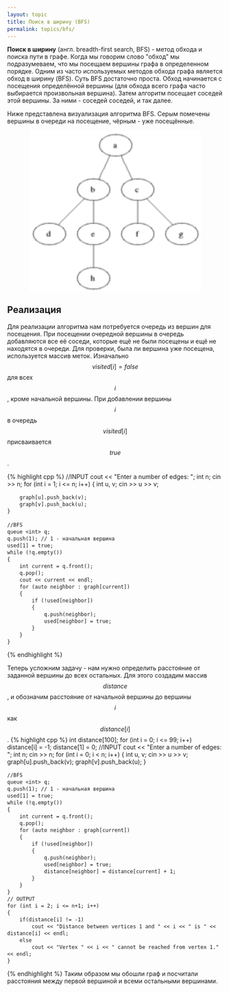 ```yaml
---
layout: topic
title: Поиск в ширину (BFS)
permalink: topics/bfs/
---
```

**Поиск в ширину** (англ. breadth-first search, BFS) - метод обхода и поиска пути в графе.
Когда мы говорим слово "обход" мы подразумеваем, что мы посещаем вершины графа в определенном порядке. Одним из часто используемых методов обхода графа является обход в ширину (BFS). Суть BFS достаточно проста. Обход начинается с посещения определённой вершины (для обхода всего графа часто выбирается произвольная вершина). Затем алгоритм посещает соседей этой вершины. За ними - соседей соседей, и так далее.

Ниже представлена визуализация алгоритма BFS. Серым помечены вершины в очереди на посещение, чёрным - уже посещённые.

<img style="display: block; margin: auto; width: 400px" src="./Animated_BFS.gif" />

## Реализация
Для реализации алгоритма нам потребуется очередь из вершин для посещения. При посещении очередной вершины в очередь добавляются все её соседи, которые ещё не были посещены и ещё не находятся в очереди. Для проверки, была ли вершина уже посещена, используется массив меток. Изначально $$visited[i] = false$$ для всех $$i$$, кроме начальной вершины. При добавлении вершины $$i$$ в очередь $$visited[i]$$ присваивается $$true$$.

{% highlight cpp %}
//INPUT
	cout << "Enter a number of edges: ";
	int n;
	cin >> n;
	for (int i = 1; i <= n; i++)
	{
		int u, v;
		cin >> u >> v;

		graph[u].push_back(v);
		graph[v].push_back(u);
	}

	//BFS
	queue <int> q;
	q.push(1); // 1 - начальная вершина
	used[1] = true;
	while (!q.empty())
	{
		int current = q.front();
		q.pop();
		cout << current << endl;
		for (auto neighbor : graph[current])
		{
			if (!used[neighbor])
			{
				q.push(neighbor);
				used[neighbor] = true;
			}
		}
	}
 {% endhighlight %}

Теперь усложним задачу - нам нужно определить расстояние от заданной вершины до всех остальных. Для этого создадим массив $$distance$$, и обозначим расстояние от начальной вершины до вершины $$i$$ как $$distance[i]$$.
{% highlight cpp %}
 int distance[100];
	for (int i = 0; i <= 99; i++)
		distance[i] = -1;
	distance[1] = 0;
	//INPUT
	cout << "Enter a number of edges: ";
	int n;
	cin >> n;
	for (int i = 0; i < n; i++)
	{
		int u, v;
		cin >> u >> v;
		graph[u].push_back(v);
		graph[v].push_back(u);
	}

	//BFS
	queue <int> q;
	q.push(1); // 1 - начальная вершина
	used[1] = true;
	while (!q.empty())
	{
		int current = q.front();
		q.pop();
		for (auto neighbor : graph[current])
		{
			if (!used[neighbor])
			{
				q.push(neighbor);
				used[neighbor] = true;
				distance[neighbor] = distance[current] + 1;
			}
		}
	}
	// OUTPUT
	for (int i = 2; i <= n+1; i++)
	{
		if(distance[i] != -1)
			cout << "Distance between vertices 1 and " << i << " is " << distance[i] << endl;
		else
			cout << "Vertex " << i << " cannot be reached from vertex 1." << endl;
	}
{% endhighlight %}
Таким образом мы обошли граф и посчитали расстояния между первой вершиной и всеми остальными вершинами.
